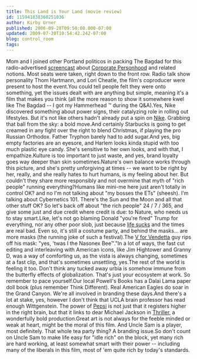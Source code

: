 ```yaml
---
title: This Land is Your Land (movie review)
id: 115941838360251036
author: Kirby Urner
published: 2006-09-28T09:50:00.000-07:00
updated: 2009-07-20T10:54:42.242-07:00
blog: control_room
tags: 
---
```


Mom and I joined other Portland politicos in packing The Bagdad for this radio-advertised [screencast](http://www.imdb.com/title/tt0399758/) about [Corporate Personhood](http://worldgame.blogspot.com/2006/08/delinquent-dog.html) and related notions. Most seats were taken, right down to the front row. Radio talk show personality Thom Hartmann, and Lori Cheatle, the film's coproducer were present to host the event.You could tell people felt they were onto something, yet the issues dealt with are anything but simple, meaning it's a film that makes you think (all the more reason to show it somewhere kwel like The Bagdad -- I got my Hammerhead ™ during the Q&A).Yes, Nike discovered something about power signs, their catalyzing role in rolling out lifestyles. But it's not like others hadn't already put a spin on [Nike](http://worldgame.blogspot.com/2006/03/temple-to-athena.html). Grabbing that ball from the sky: a bold move.And certainly Starbucks is going to get creamed in any fight over the right to blend Christmas, if playing the pro Russian Orthodox. Father Tryphon barely had to add sugar.And yes, big empty factories are an eyesore, and Harlem looks kinda stupid with too much plastic eye candy. She's sensitive to her own looks, and with that, I empathize.Kulture is too important to just waste, and yes, brand loyalty goes way deeper than skin sometimes.Nature's own balance works through this picture, and she's pretty unforgiving at times -- we want to be right by her, really, and she really hates to hurt humans, is my feeling about her. But couldn't they share more responsibly and not overmine that myth of "rich people" running everything?Humans like mini-me here just aren't totally in control OK? and no I'm not talking about "my bosses the ETs" (sheesh). I'm talking about Cybernetics 101. There's the Sun and the Moon and all that other stuff OK? So let's back off about "the rich people" 24 / 7 / 365, and give some just and due credit where credit is due: to Nature, who needs us to stay smart.Like, let's not go blaming Donald "you're fired" Trump for everything, nor any other poor slob, just because [life sucks](http://www.hotlyrics.net/lyrics/S/Sheryl_Crowe/Soak_Up_The_Sun.html) and the times are real bad. Even so, it's still a costume party, and behind the masks... are more masks (the running joke of such a festival).The [V for Vendetta](http://controlroom.blogspot.com/2006/04/v-for-vendetta-movie-review.html) guy rips off his mask: "yes, 'twas I the Nasonex Bee™."In a lot of ways, the fast cut editing and interleaving with American icons, like Jim Hightower and Granny D, was a way of comforting us, as the vista is always changing, sometimes at a fast clip, and that's sometimes unsettling, yes.The rest of the world is feeling it too. Don't think any tucked away urbia is somehow immune from the butterfly effects of globalization. That's just your ecosystem at work. So remember to pace yourself.Our local Powell's Books has a Dalai Lama paper doll book (plus remember Think Different). Real American Eagles do soar in the Grand Canyon. We're all involved in branding these days.And there's a lot at stake, yes, however I don't think that UCLA brain professor has read enough Wittgenstein. The power of [Pepsi](http://groups.yahoo.com/group/wittgenstein-dialognet/msearch?query=Pepsi&submit=Search&charset=ISO-8859-1) is not just that it registers higher in the right brain, but that it links to dear Michael Jackson in [Thriller](http://www.lyricsfreak.com/m/michael+jackson/thriller_20092727.html), a wonderfully bold production.Great art is not always for the feeble minded or weak at heart, might be the moral of this film. And Uncle Sam is a player, most definitely. That whole tea party thing? A branding issue.So don't count on Uncle Sam to make life easy for "idle rich" on the block, yet many rich are hard working, at least somewhat smart with their power -- including many of the liberals in this film, most of 'em quite rich by today's standards.[](http://photos1.blogger.com/blogger/1134/545/1600/Tote.png)